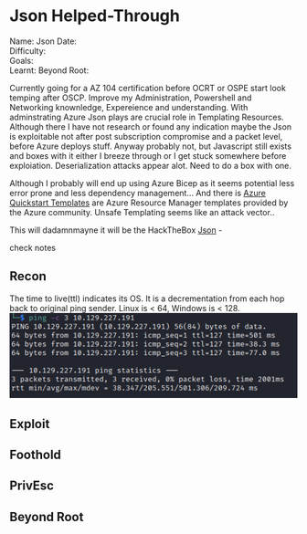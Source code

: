 # Json Helped-Through

Name: Json
Date:  
Difficulty:  
Goals:  
Learnt:
Beyond Root:

Currently going for a AZ 104 certification before OCRT or OSPE start look temping after OSCP.  Improve my Administration, Powershell and Networking knownledge, Expereience and understanding. With adminstrating Azure Json plays are crucial role in Templating Resources. Although there I have not research or found any indication maybe the Json is exploitable not after post subscription compromise and a packet level, before Azure deploys stuff. Anyway probably not, but Javascript still exists and boxes with it either I breeze through or I get stuck somewhere before exploiation. Deserialization attacks appear alot. Need to do a box with one.  

Although I probably will end up using Azure Bicep as it seems potential less error prone and less dependency management... And there is [Azure Quickstart Templates](https://azure.microsoft.com/resources/templates/) are Azure Resource Manager templates provided by the Azure community. Unsafe Templating seems like an attack vector..

This will dadamnmayne it will be the HackTheBox [Json](https://www.youtube.com/watch?v=zqJNOqohWMQ) -

check notes

## Recon


The time to live(ttl) indicates its OS. It is a decrementation from each hop back to original ping sender. Linux is < 64, Windows is < 128.
![ping](Screenshots/ping.png)
	
## Exploit

## Foothold

## PrivEsc

## Beyond Root

      
